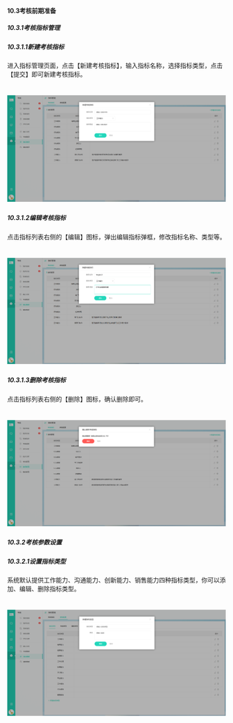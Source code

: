#### 10.3考核前期准备

##### 10.3.1考核指标管理

##### 10.3.1.1新建考核指标

进入指标管理页面，点击【新建考核指标】，输入指标名称，选择指标类型，点击【提交】即可新建考核指标。

# ![](/assets/10.3.1.1新建考核指标数.png)

##### 10.3.1.2编辑考核指标

点击指标列表右侧的【编辑】图标，弹出编辑指标弹框，修改指标名称、类型等。

# ![](/assets/10.3.1.2编辑考核指标.png)

##### 10.3.1.3删除考核指标

点击指标列表右侧的【删除】图标，确认删除即可。

# ![](/assets/10.3.1.3删除考核指标.png)

##### 10.3.2考核参数设置

##### 10.3.2.1设置指标类型

系统默认提供工作能力、沟通能力、创新能力、销售能力四种指标类型，你可以添加、编辑、删除指标类型。

# ![](/assets/10.3.2.1新建指标类型.png)

